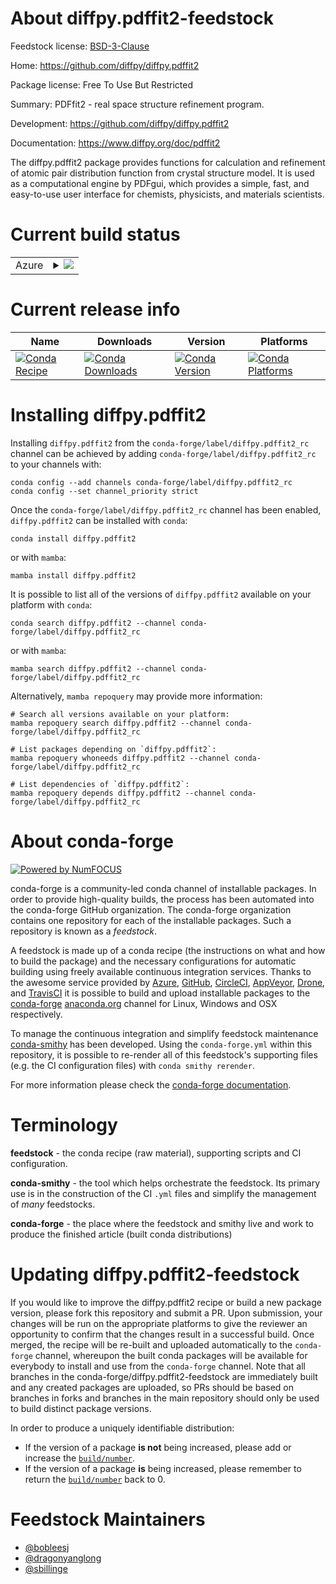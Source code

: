 About diffpy.pdffit2-feedstock
==============================

Feedstock license: [BSD-3-Clause](https://github.com/conda-forge/diffpy.pdffit2-feedstock/blob/main/LICENSE.txt)

Home: https://github.com/diffpy/diffpy.pdffit2

Package license: Free To Use But Restricted

Summary: PDFfit2 - real space structure refinement program.

Development: https://github.com/diffpy/diffpy.pdffit2

Documentation: https://www.diffpy.org/doc/pdffit2

The diffpy.pdffit2 package provides functions for calculation and refinement of atomic pair distribution function
from crystal structure model. It is used as a computational engine by PDFgui, which provides a simple, fast, and
easy-to-use user interface for chemists, physicists, and materials scientists.


Current build status
====================


<table>
    
  <tr>
    <td>Azure</td>
    <td>
      <details>
        <summary>
          <a href="https://dev.azure.com/conda-forge/feedstock-builds/_build/latest?definitionId=18297&branchName=main">
            <img src="https://dev.azure.com/conda-forge/feedstock-builds/_apis/build/status/diffpy.pdffit2-feedstock?branchName=main">
          </a>
        </summary>
        <table>
          <thead><tr><th>Variant</th><th>Status</th></tr></thead>
          <tbody><tr>
              <td>linux_64</td>
              <td>
                <a href="https://dev.azure.com/conda-forge/feedstock-builds/_build/latest?definitionId=18297&branchName=main">
                  <img src="https://dev.azure.com/conda-forge/feedstock-builds/_apis/build/status/diffpy.pdffit2-feedstock?branchName=main&jobName=linux&configuration=linux%20linux_64_" alt="variant">
                </a>
              </td>
            </tr><tr>
              <td>osx_64</td>
              <td>
                <a href="https://dev.azure.com/conda-forge/feedstock-builds/_build/latest?definitionId=18297&branchName=main">
                  <img src="https://dev.azure.com/conda-forge/feedstock-builds/_apis/build/status/diffpy.pdffit2-feedstock?branchName=main&jobName=osx&configuration=osx%20osx_64_" alt="variant">
                </a>
              </td>
            </tr><tr>
              <td>win_64</td>
              <td>
                <a href="https://dev.azure.com/conda-forge/feedstock-builds/_build/latest?definitionId=18297&branchName=main">
                  <img src="https://dev.azure.com/conda-forge/feedstock-builds/_apis/build/status/diffpy.pdffit2-feedstock?branchName=main&jobName=win&configuration=win%20win_64_" alt="variant">
                </a>
              </td>
            </tr>
          </tbody>
        </table>
      </details>
    </td>
  </tr>
</table>

Current release info
====================

| Name | Downloads | Version | Platforms |
| --- | --- | --- | --- |
| [![Conda Recipe](https://img.shields.io/badge/recipe-diffpy.pdffit2-green.svg)](https://anaconda.org/conda-forge/diffpy.pdffit2) | [![Conda Downloads](https://img.shields.io/conda/dn/conda-forge/diffpy.pdffit2.svg)](https://anaconda.org/conda-forge/diffpy.pdffit2) | [![Conda Version](https://img.shields.io/conda/vn/conda-forge/diffpy.pdffit2.svg)](https://anaconda.org/conda-forge/diffpy.pdffit2) | [![Conda Platforms](https://img.shields.io/conda/pn/conda-forge/diffpy.pdffit2.svg)](https://anaconda.org/conda-forge/diffpy.pdffit2) |

Installing diffpy.pdffit2
=========================

Installing `diffpy.pdffit2` from the `conda-forge/label/diffpy.pdffit2_rc` channel can be achieved by adding `conda-forge/label/diffpy.pdffit2_rc` to your channels with:

```
conda config --add channels conda-forge/label/diffpy.pdffit2_rc
conda config --set channel_priority strict
```

Once the `conda-forge/label/diffpy.pdffit2_rc` channel has been enabled, `diffpy.pdffit2` can be installed with `conda`:

```
conda install diffpy.pdffit2
```

or with `mamba`:

```
mamba install diffpy.pdffit2
```

It is possible to list all of the versions of `diffpy.pdffit2` available on your platform with `conda`:

```
conda search diffpy.pdffit2 --channel conda-forge/label/diffpy.pdffit2_rc
```

or with `mamba`:

```
mamba search diffpy.pdffit2 --channel conda-forge/label/diffpy.pdffit2_rc
```

Alternatively, `mamba repoquery` may provide more information:

```
# Search all versions available on your platform:
mamba repoquery search diffpy.pdffit2 --channel conda-forge/label/diffpy.pdffit2_rc

# List packages depending on `diffpy.pdffit2`:
mamba repoquery whoneeds diffpy.pdffit2 --channel conda-forge/label/diffpy.pdffit2_rc

# List dependencies of `diffpy.pdffit2`:
mamba repoquery depends diffpy.pdffit2 --channel conda-forge/label/diffpy.pdffit2_rc
```


About conda-forge
=================

[![Powered by
NumFOCUS](https://img.shields.io/badge/powered%20by-NumFOCUS-orange.svg?style=flat&colorA=E1523D&colorB=007D8A)](https://numfocus.org)

conda-forge is a community-led conda channel of installable packages.
In order to provide high-quality builds, the process has been automated into the
conda-forge GitHub organization. The conda-forge organization contains one repository
for each of the installable packages. Such a repository is known as a *feedstock*.

A feedstock is made up of a conda recipe (the instructions on what and how to build
the package) and the necessary configurations for automatic building using freely
available continuous integration services. Thanks to the awesome service provided by
[Azure](https://azure.microsoft.com/en-us/services/devops/), [GitHub](https://github.com/),
[CircleCI](https://circleci.com/), [AppVeyor](https://www.appveyor.com/),
[Drone](https://cloud.drone.io/welcome), and [TravisCI](https://travis-ci.com/)
it is possible to build and upload installable packages to the
[conda-forge](https://anaconda.org/conda-forge) [anaconda.org](https://anaconda.org/)
channel for Linux, Windows and OSX respectively.

To manage the continuous integration and simplify feedstock maintenance
[conda-smithy](https://github.com/conda-forge/conda-smithy) has been developed.
Using the ``conda-forge.yml`` within this repository, it is possible to re-render all of
this feedstock's supporting files (e.g. the CI configuration files) with ``conda smithy rerender``.

For more information please check the [conda-forge documentation](https://conda-forge.org/docs/).

Terminology
===========

**feedstock** - the conda recipe (raw material), supporting scripts and CI configuration.

**conda-smithy** - the tool which helps orchestrate the feedstock.
                   Its primary use is in the construction of the CI ``.yml`` files
                   and simplify the management of *many* feedstocks.

**conda-forge** - the place where the feedstock and smithy live and work to
                  produce the finished article (built conda distributions)


Updating diffpy.pdffit2-feedstock
=================================

If you would like to improve the diffpy.pdffit2 recipe or build a new
package version, please fork this repository and submit a PR. Upon submission,
your changes will be run on the appropriate platforms to give the reviewer an
opportunity to confirm that the changes result in a successful build. Once
merged, the recipe will be re-built and uploaded automatically to the
`conda-forge` channel, whereupon the built conda packages will be available for
everybody to install and use from the `conda-forge` channel.
Note that all branches in the conda-forge/diffpy.pdffit2-feedstock are
immediately built and any created packages are uploaded, so PRs should be based
on branches in forks and branches in the main repository should only be used to
build distinct package versions.

In order to produce a uniquely identifiable distribution:
 * If the version of a package **is not** being increased, please add or increase
   the [``build/number``](https://docs.conda.io/projects/conda-build/en/latest/resources/define-metadata.html#build-number-and-string).
 * If the version of a package **is** being increased, please remember to return
   the [``build/number``](https://docs.conda.io/projects/conda-build/en/latest/resources/define-metadata.html#build-number-and-string)
   back to 0.

Feedstock Maintainers
=====================

* [@bobleesj](https://github.com/bobleesj/)
* [@dragonyanglong](https://github.com/dragonyanglong/)
* [@sbillinge](https://github.com/sbillinge/)

